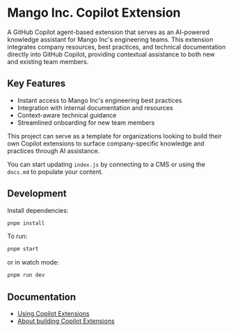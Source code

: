 # Mango Inc. Copilot Extension

A GitHub Copilot agent-based extension that serves as an AI-powered knowledge assistant for Mango Inc's engineering teams. This extension integrates company resources, best practices, and technical documentation directly into GitHub Copilot, providing contextual assistance to both new and existing team members.

## Key Features

- Instant access to Mango Inc's engineering best practices
- Integration with internal documentation and resources
- Context-aware technical guidance
- Streamlined onboarding for new team members

This project can serve as a template for organizations looking to build their own Copilot extensions to surface company-specific knowledge and practices through AI assistance.

You can start updating `index.js` by connecting to a CMS or using the `docs.md` to populate your content.

## Development

Install dependencies:

```bash
pnpm install
```

To run:

```bash
pnpm start
```

or in watch mode:

```bash
pnpm run dev
```

## Documentation

- [Using Copilot Extensions](https://docs.github.com/en/copilot/using-github-copilot/using-extensions-to-integrate-external-tools-with-copilot-chat)
- [About building Copilot Extensions](https://docs.github.com/en/copilot/building-copilot-extensions/about-building-copilot-extensions)
